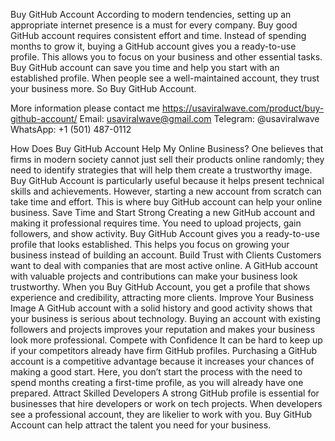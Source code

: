 
Buy GitHub Account
According to modern tendencies, setting up an appropriate internet presence is a must for every company. 
Buy good GitHub account requires consistent effort and time. Instead of spending months to grow it, buying a GitHub account gives you a ready-to-use profile. 
This allows you to focus on your business and other essential tasks. Buy GitHub account can save you time and help you start with an established profile. 
When people see a well-maintained account, they trust your business more. So Buy GitHub Account.

  
More information please contact me
https://usaviralwave.com/product/buy-github-account/
Email: usaviralwave@gmail.com
Telegram: @usaviralwave
WhatsApp: +1 (501) 487-0112

How Does Buy GitHub Account Help My Online Business?
One believes that firms in modern society cannot just sell their products online randomly; they need to identify strategies that will help them create a trustworthy image. Buy GitHub Account is particularly useful because it helps present technical skills and achievements. However, starting a new account from scratch can take time and effort. This is where buy GitHub account can help your online business.
Save Time and Start Strong
Creating a new GitHub account and making it professional requires time. You need to upload projects, gain followers, and show activity. Buy GitHub Account gives you a ready-to-use profile that looks established. This helps you focus on growing your business instead of building an account.
Build Trust with Clients
Customers want to deal with companies that are most active online. A GitHub account with valuable projects and contributions can make your business look trustworthy. When you Buy GitHub Account, you get a profile that shows experience and credibility, attracting more clients.
Improve Your Business Image
A GitHub account with a solid history and good activity shows that your business is serious about technology. Buying an account with existing followers and projects improves your reputation and makes your business look more professional.
Compete with Confidence
It can be hard to keep up if your competitors already have firm GitHub profiles. Purchasing a GitHub account is a competitive advantage because it increases your chances of making a good start. Here, you don’t start the process with the need to spend months creating a first-time profile, as you will already have one prepared.
Attract Skilled Developers
A strong GitHub profile is essential for businesses that hire developers or work on tech projects. When developers see a professional account, they are likelier to work with you. Buy GitHub Account can help attract the talent you need for your business.
